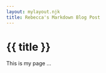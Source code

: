 ```yaml
---
layout: mylayout.njk
title: Rebecca's Markdown Blog Post
---
```


# {{ title }}

This is my page ...

